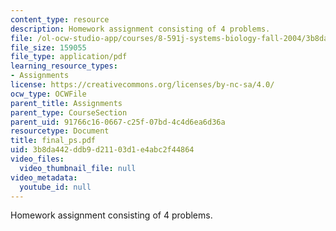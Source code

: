 ```yaml
---
content_type: resource
description: Homework assignment consisting of 4 problems.
file: /ol-ocw-studio-app/courses/8-591j-systems-biology-fall-2004/3b8da442ddb9d21103d1e4abc2f44864_final_ps.pdf
file_size: 159055
file_type: application/pdf
learning_resource_types:
- Assignments
license: https://creativecommons.org/licenses/by-nc-sa/4.0/
ocw_type: OCWFile
parent_title: Assignments
parent_type: CourseSection
parent_uid: 91766c16-0667-c25f-07bd-4c4d6ea6d36a
resourcetype: Document
title: final_ps.pdf
uid: 3b8da442-ddb9-d211-03d1-e4abc2f44864
video_files:
  video_thumbnail_file: null
video_metadata:
  youtube_id: null
---
```

Homework assignment consisting of 4 problems.